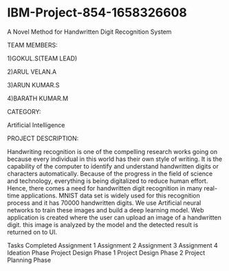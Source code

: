 # IBM-Project-854-1658326608
A Novel Method for Handwritten Digit Recognition System

TEAM MEMBERS:

1)GOKUL.S(TEAM LEAD)

2)ARUL VELAN.A

3)ARUN KUMAR.S

4)BARATH KUMAR.M

CATEGORY:

Artificial Intelligence

PROJECT DESCRIPTION:

Handwriting recognition is one of the compelling research works going on because every individual in this world has their own style of writing. It is the capability of the computer to identify and understand handwritten digits or characters automatically. Because of the progress in the field of science and technology, everything is being digitalized to reduce human effort. Hence, there comes a need for handwritten digit recognition in many real-time applications. MNIST data set is widely used for this recognition process and it has 70000 handwritten digits. We use Artificial neural networks to train these images and build a deep learning model. Web application is created where the user can upload an image of a handwritten digit. this image is analyzed by the model and the detected result is returned on to UI.

Tasks Completed
 Assignment 1
 Assignment 2
 Assignment 3
 Assignment 4
 Ideation Phase
 Project Design Phase 1
 Project Design Phase 2
 Project Planning Phase
